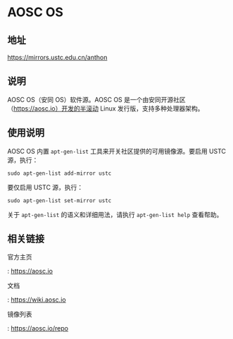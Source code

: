 # AOSC OS

## 地址

<https://mirrors.ustc.edu.cn/anthon>

## 说明

AOSC OS（安同 OS）软件源。AOSC OS
是一个由安同开源社区（https://aosc.io）开发的半滚动 Linux
发行版，支持多种处理器架构。

## 使用说明

AOSC OS 内置 `apt-gen-list` 工具来开关社区提供的可用镜像源。要启用 USTC
源，执行：

    sudo apt-gen-list add-mirror ustc

要仅启用 USTC 源，执行：

    sudo apt-gen-list set-mirror ustc

关于 `apt-gen-list` 的语义和详细用法，请执行 `apt-gen-list help`
查看帮助。

## 相关链接

官方主页

:   <https://aosc.io>

文档

:   <https://wiki.aosc.io>

镜像列表

:   <https://aosc.io/repo>

